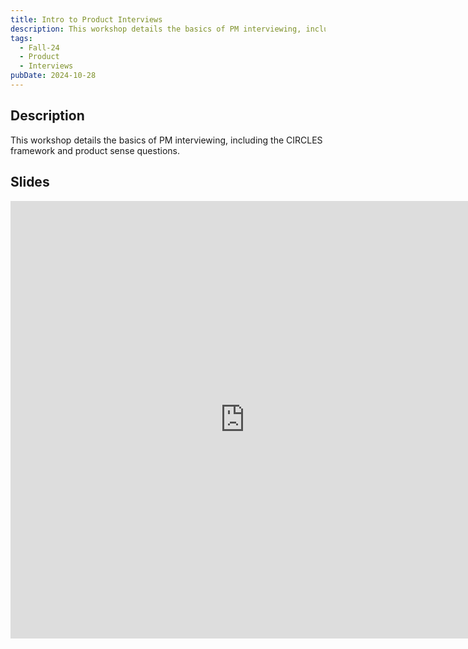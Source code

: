 ```yaml
---
title: Intro to Product Interviews
description: This workshop details the basics of PM interviewing, including the CIRCLES framework and product sense questions.
tags:
  - Fall-24
  - Product
  - Interviews
pubDate: 2024-10-28
---
```


## Description

This workshop details the basics of PM interviewing, including the CIRCLES framework and product sense questions.

## Slides

<iframe src="https://docs.google.com/presentation/d/e/2PACX-1vQVoGRegY666LBo6VngN7gTxVnzlk8f1OtdWGsOxcJbLf6I_s2Bq-Ptu5XVPadRdQF1P9ToOBR_fWdU/embed?start=false&loop=false&delayms=3000" frameborder="0" width="750" height="700" allowfullscreen="true" mozallowfullscreen="true" webkitallowfullscreen="true"></iframe>

